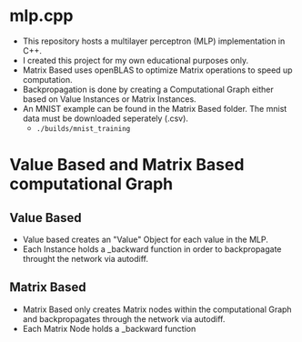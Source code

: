 # mlp.cpp

- This repository hosts a multilayer perceptron (MLP) implementation in C++.
- I created this project for my own educational purposes only.
- Matrix Based uses openBLAS to optimize Matrix operations to speed up computation.
- Backpropagation is done by creating a Computational Graph either based on Value Instances or Matrix Instances.
- An MNIST example can be found in the Matrix Based folder. The mnist data must be downloaded seperately (.csv).
  - `./builds/mnist_training`

# Value Based and Matrix Based computational Graph
## Value Based
  - Value based creates an "Value" Object for each value in the MLP.
  - Each Instance holds a _backward function in order to backpropagate throught the network via autodiff.
## Matrix Based
  - Matrix Based only creates Matrix nodes within the computational Graph and backpropagates through the network via autodiff.
  - Each Matrix Node holds a _backward function
